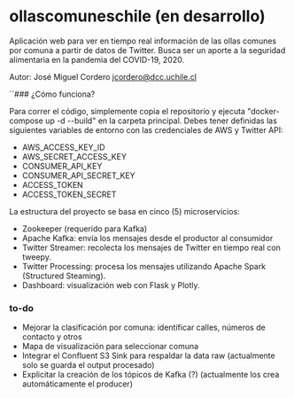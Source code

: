 # ollascomuneschile (en desarrollo)

Aplicación web para ver en tiempo real información de las ollas comunes por comuna a partir de datos de Twitter. Busca ser un aporte a la seguridad alimentaria en la pandemia del COVID-19, 2020.

Autor: José Miguel Cordero [jcordero@dcc.uchile.cl](mailto:jcordero@dcc.uchile.cl)

``### ¿Cómo funciona?

Para correr el código, simplemente copia el repositorio y ejecuta "docker-compose up -d --build" en la carpeta principal.
Debes tener definidas las siguientes variables de entorno con las credenciales de AWS y Twitter API:
* AWS_ACCESS_KEY_ID
* AWS_SECRET_ACCESS_KEY
* CONSUMER_API_KEY
* CONSUMER_API_SECRET_KEY
* ACCESS_TOKEN
* ACCESS_TOKEN_SECRET



La estructura del proyecto se basa en cinco (5) microservicios:
* Zookeeper (requerido para Kafka)
* Apache Kafka: envía los mensajes desde el productor al consumidor 
* Twitter Streamer: recolecta los mensajes de Twitter en tiempo real con tweepy.
* Twitter Processing: procesa los mensajes utilizando Apache Spark (Structured Steaming).
* Dashboard: visualización web con Flask y Plotly.

### to-do
* Mejorar la clasificación por comuna: identificar calles, números de contacto y otros
* Mapa de visualización para seleccionar comuna
* Integrar el Confluent S3 Sink para respaldar la data raw (actualmente solo se guarda el output procesado)
* Explicitar la creación de los tópicos de Kafka (?) (actualmente los crea automáticamente el producer)